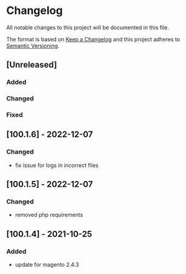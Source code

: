 # Changelog
All notable changes to this project will be documented in this file.

The format is based on [Keep a Changelog](http://keepachangelog.com/en/1.0.0/)
and this project adheres to [Semantic Versioning](http://semver.org/spec/v2.0.0.html).

## [Unreleased]
### Added
### Changed
### Fixed

## [100.1.6] - 2022-12-07
### Changed
- fix issue for logs in incorrect files

## [100.1.5] - 2022-12-07
### Changed
- removed php requirements

## [100.1.4] - 2021-10-25
### Added
- update for magento 2.4.3

